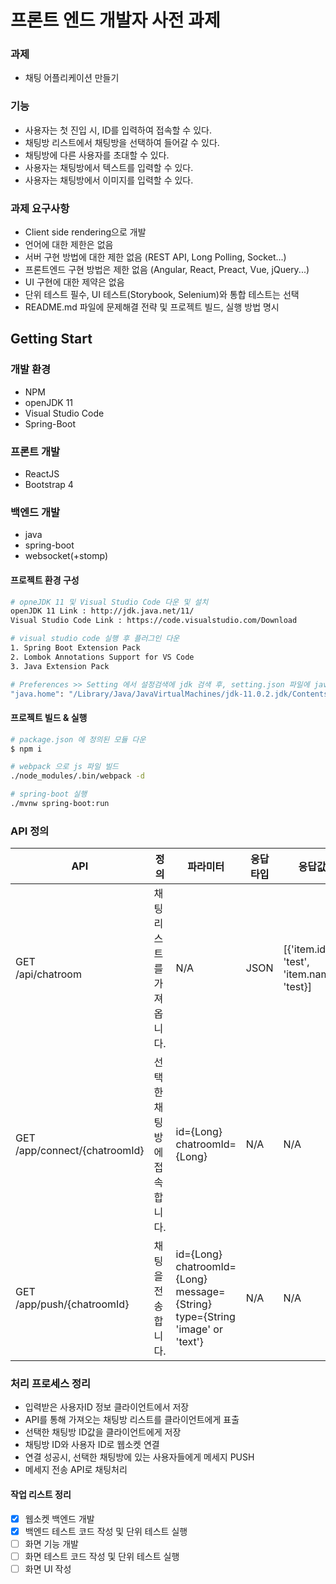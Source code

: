# 프론트 엔드 개발자 사전 과제

### 과제
- 채팅 어플리케이션 만들기

### 기능
- 사용자는 첫 진입 시, ID를 입력하여 접속할 수 있다.
- 채팅방 리스트에서 채팅방을 선택하여 들어갈 수 있다.
- 채팅방에 다른 사용자를 초대할 수 있다.
- 사용자는 채팅방에서 텍스트를 입력할 수 있다.
- 사용자는 채팅방에서 이미지를 입력할 수 있다.

### 과제 요구사항
- Client side rendering으로 개발
- 언어에 대한 제한은 없음
- 서버 구현 방법에 대한 제한 없음 (REST API, Long Polling, Socket...)
- 프론트엔드 구현 방법은 제한 없음 (Angular, React, Preact, Vue, jQuery...)
- UI 구현에 대한 제약은 없음
- 단위 테스트 필수, UI 테스트(Storybook, Selenium)와 통합 테스트는 선택
- README.md 파일에 문제해결 전략 및 프로젝트 빌드, 실행 방법 명시


## Getting Start

### 개발 환경
- NPM
- openJDK 11
- Visual Studio Code
- Spring-Boot

### 프론트 개발
- ReactJS
- Bootstrap 4

### 백엔드 개발
- java
- spring-boot
- websocket(+stomp)

#### 프로젝트 환경 구성
``` bash
# opneJDK 11 및 Visual Studio Code 다운 및 설치
openJDK 11 Link : http://jdk.java.net/11/
Visual Studio Code Link : https://code.visualstudio.com/Download

# visual studio code 실행 후 플러그인 다운
1. Spring Boot Extension Pack
2. Lombok Annotations Support for VS Code
3. Java Extension Pack

# Preferences >> Setting 에서 설정검색에 jdk 검색 후, setting.json 파일에 java.home 추가
"java.home": "/Library/Java/JavaVirtualMachines/jdk-11.0.2.jdk/Contents/Home" # mac
```

#### 프로젝트 빌드 & 실행
``` bash
# package.json 에 정의된 모듈 다운
$ npm i

# webpack 으로 js 파일 빌드
./node_modules/.bin/webpack -d

# spring-boot 실행
./mvnw spring-boot:run
```

### API 정의
| API | 정의 | 파라미터 | 응답타입 | 응답값 | 기타
|---|---|---|---|---|---|
| GET<br>/api/chatroom | 채팅 리스트를 가져옵니다. | N/A | JSON | [{'item.id': 'test',<br> 'item.name': 'test}] | 
| GET<br>/app/connect/{chatroomId} | 선택한 채팅방에 접속합니다. | id={Long}<br>chatroomId={Long} | N/A | N/A | WebSocket API
| GET<br>/app/push/{chatroomId} | 채팅을 전송합니다. | id={Long}<br>chatroomId={Long}<br>message={String}<br>type={String 'image' or 'text'} | N/A | N/A | WebSocket API


### 처리 프로세스 정리
- 입력받은 사용자ID 정보 클라이언트에서 저장
- API를 통해 가져오는 채팅방 리스트를 클라이언트에게 표출
- 선택한 채팅방 ID값을 클라이언트에게 저장
- 채팅방 ID와 사용자 ID로 웹소켓 연결
- 연결 성공시, 선택한 채팅방에 있는 사용자들에게 메세지 PUSH
- 메세지 전송 API로 채팅처리

#### 작업 리스트 정리
- [x] 웹소켓 백엔드 개발
- [x] 백엔드 테스트 코드 작성 및 단위 테스트 실행
- [ ] 화면 기능 개발
- [ ] 화면 테스트 코드 작성 및 단위 테스트 실행
- [ ] 화면 UI 작성 